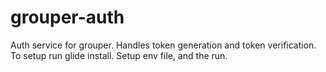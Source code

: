 # grouper-auth
Auth service for grouper. Handles token generation and token verification.
To setup run glide install. Setup env file, and the run.
